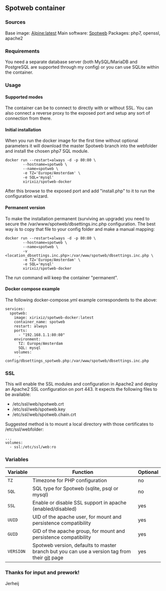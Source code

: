 ## Spotweb container

### Sources
Base image: [Alpine:latest](https://hub.docker.com/_/alpine/)
Main software: [Spotweb](https://github.com/spotweb/spotweb)
Packages: php7, openssl, apache2


### Requirements
You need a separate database server (both MySQL/MariaDB and PostgreSQL are supported through my config) or you can use SQLite within the container.

### Usage

#### Supported modes
The container can be to connect to directly with or without SSL. You can also connect a reverse proxy to the exposed port and setup any sort of connection from there.

#### Initial installation
When you run the docker image for the first time without optional parameters it will download the master Spotweb branch into the webfolder and install the chosen php7 SQL module.
```
docker run --restart=always -d -p 80:80 \
		--hostname=spotweb \
		--name=spotweb \
		-e TZ='Europe/Amsterdam' \
		-e SQL='mysql'
		xirixiz/spotweb-docker
```
After this browse to the exposed port and add "install.php" to it to run the configuration wizard.

#### Permanent version
To make the installation permanent (surviving an upgrade) you need to secure the /var/www/spotweb/dbsettings.inc.php configuration. The best way is to copy that file to your config folder and make a manual mapping:

```
docker run --restart=always -d -p 80:80 \
		--hostname=spotweb \
		--name=spotweb \
		-v <location_dbsettings.inc.php>:/var/www/spotweb/dbsettings.inc.php \
		-e TZ='Europe/Amsterdam' \
		-e SQL='mysql'
		xirixiz/spotweb-docker
```
The run command will keep the container "permanent".

#### Docker compose example
The following docker-compose.yml example correspondents to the above:
```
services:
  spotweb:
    image: xirixiz/spotweb-docker:latest
    container_name: spotweb
    restart: always
    ports:
      - "192.168.1.1:80:80"
    environment:
      TZ: Europe/Amsterdam
      SQL: mysql
    volumes:
      - config/dbsettings_spotweb.php:/var/www/spotweb/dbsettings.inc.php
```
### SSL
This will enable the SSL modules and configuration in Apache2 and deploy an Apache2 SSL configuration on port 443. It expects the following files to be available:
- /etc/ssl/web/spotweb.crt
- /etc/ssl/web/spotweb.key
- /etc/ssl/web/spotweb.chain.crt

Suggested method is to mount a local directory with those certificates to /etc/ssl/webfolder:
```
...
volumes:
  - ssl:/etc/ssl/web:ro
```

### Variables
| Variable | Function | Optional |
| --- | --- | --- |
| `TZ` | Timezone for PHP configuration | no |
| `SQL`| SQL type for Spotweb (sqlite, psql or mysql) | no |
| `SSL`| Enable or disable SSL support in apache (enabled/disabled) | yes|
|`UUID`| UID of the apache user, for mount and persistence compatibility | yes |
|`GUID`| GID of the apache group, for mount and persistence compatibility| yes |
|`VERSION`| Spotweb version, defaults to master branch but you can use a version tag from their [git](https://github.com/spotweb/spotweb) page | yes |

### Thanks for input and prework!
Jerheij
